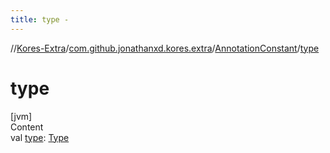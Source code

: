 ```yaml
---
title: type -
---
```

//[Kores-Extra](../../../index.md)/[com.github.jonathanxd.kores.extra](../index.md)/[AnnotationConstant](index.md)/[type](type.md)



# type  
[jvm]  
Content  
val [type](type.md): [Type](https://docs.oracle.com/javase/8/docs/api/java/lang/reflect/Type.html)  



